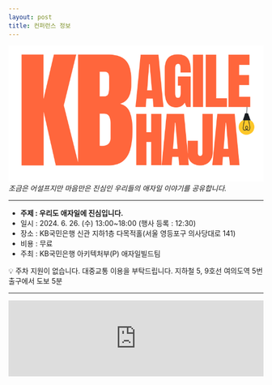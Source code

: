 ```yaml
---
layout: post
title: 컨퍼런스 정보
---
```


![poster](https://raw.githubusercontent.com/kaidrase/kaidrase.github.io/main/_attachments/logo_agilehaja.png)
*조금은 어설프지만 마음만은 진심인 우리들의 애자일 이야기를 공유합니다.*

----
- **주제 : 우리도 애자일에 진심입니다.**
- 일시 : 2024. 6. 26. (수) 13:00~18:00 (행사 등록 : 12:30)
- 장소 : KB국민은행 신관 지하1층 다목적홀(서울 영등포구 의사당대로 141)
- 비용 : 무료
- 주최 : KB국민은행 아키텍처부(P) 애자일빌드팀

<aside>
💡 주차 지원이 없습니다. 대중교통 이용을 부탁드립니다.
지하철 5, 9호선 여의도역 5번 출구에서 도보 5분
</aside>

-----
<iframe src="https://www.google.com/maps/embed?pb=!1m18!1m12!1m3!1d3164.5415106912146!2d126.92627495135507!3d37.518730498329255!2m3!1f0!2f0!3f0!3m2!1i1024!2i768!4f13.1!3m3!1m2!1s0x357c9f89153efa5f%3A0xf26976e1e68b12d9!2zS0Lqta3rr7zsnYDtlonrs7jsoJDsi6DsgqzsmKU!5e0!3m2!1sko!2skr!4v1715670683597!5m2!1sko!2skr" width="100%" style="border:0;" allowfullscreen="" loading="lazy" referrerpolicy="no-referrer-when-downgrade"></iframe>
